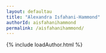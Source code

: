 ```yaml
---
layout: defaultau
title: "Alexandra Isfahani-Hammond"
authorId: aisfahanihammond
permalink: /aisfahanihammond/
---
```

{% include loadAuthor.html %}
<script>
    $(document).ready(function(){
        showAuthorBio('{{ page.authorId }}');
   });
</script>
